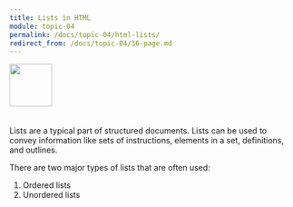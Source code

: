```yaml
---
title: Lists in HTML
module: topic-04
permalink: /docs/topic-04/html-lists/
redirect_from: /docs/topic-04/36-page.md
---
```


<img src="./../../../img/arrow-divider.svg" style="width: 75px; border: none; margin: 0px 0 20px 0" />

Lists are a typical part of structured documents. Lists can be used to convey information like sets of instructions, elements in a set, definitions, and outlines.

There are two major types of lists that are often used:

1. Ordered lists
2. Unordered lists
